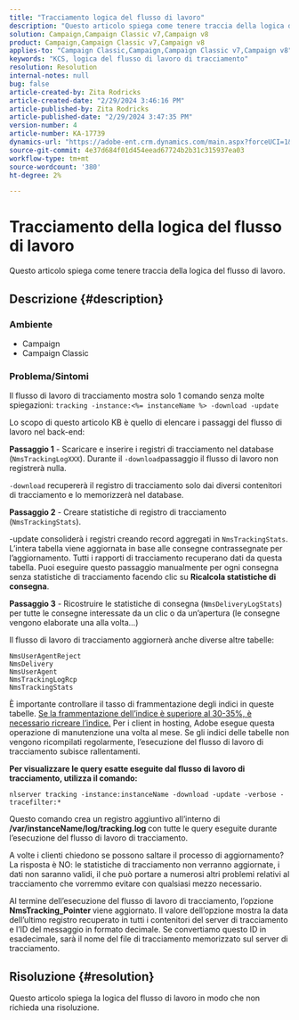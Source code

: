 ```yaml
---
title: "Tracciamento logica del flusso di lavoro"
description: "Questo articolo spiega come tenere traccia della logica dei flussi di lavoro."
solution: Campaign,Campaign Classic v7,Campaign v8
product: Campaign,Campaign Classic v7,Campaign v8
applies-to: "Campaign Classic,Campaign,Campaign Classic v7,Campaign v8"
keywords: "KCS, logica del flusso di lavoro di tracciamento"
resolution: Resolution
internal-notes: null
bug: false
article-created-by: Zita Rodricks
article-created-date: "2/29/2024 3:46:16 PM"
article-published-by: Zita Rodricks
article-published-date: "2/29/2024 3:47:35 PM"
version-number: 4
article-number: KA-17739
dynamics-url: "https://adobe-ent.crm.dynamics.com/main.aspx?forceUCI=1&pagetype=entityrecord&etn=knowledgearticle&id=ba0836ab-19d7-ee11-9078-000d3a3110f0"
source-git-commit: 4e37d684f01d454eead67724b2b31c315937ea03
workflow-type: tm+mt
source-wordcount: '380'
ht-degree: 2%

---
```


# Tracciamento della logica del flusso di lavoro


Questo articolo spiega come tenere traccia della logica del flusso di lavoro.

## Descrizione {#description}


### <b>Ambiente</b>

- Campaign
- Campaign Classic




### <b>Problema/Sintomi</b>

Il flusso di lavoro di tracciamento mostra solo 1 comando senza molte spiegazioni: `tracking -instance:<%= instanceName %> -download -update`



Lo scopo di questo articolo KB è quello di elencare i passaggi del flusso di lavoro nel back-end:

<b>Passaggio 1</b> - Scaricare e inserire i registri di tracciamento nel database (`NmsTrackingLogXXX`). Durante il `-download`passaggio il flusso di lavoro non registrerà nulla.

`-download` recupererà il registro di tracciamento solo dai diversi contenitori di tracciamento e lo memorizzerà nel database.

<b>Passaggio 2</b> - Creare statistiche di registro di tracciamento (`NmsTrackingStats`).

-update consoliderà i registri creando record aggregati in `NmsTrackingStats`. L’intera tabella viene aggiornata in base alle consegne contrassegnate per l’aggiornamento. Tutti i rapporti di tracciamento recuperano dati da questa tabella. Puoi eseguire questo passaggio manualmente per ogni consegna senza statistiche di tracciamento facendo clic su <b>Ricalcola statistiche di consegna</b>.

<b>Passaggio 3</b> - Ricostruire le statistiche di consegna (`NmsDeliveryLogStats`) per tutte le consegne interessate da un clic o da un’apertura (le consegne vengono elaborate una alla volta...)

Il flusso di lavoro di tracciamento aggiornerà anche diverse altre tabelle:




```
NmsUserAgentReject 
NmsDelivery 
NmsUserAgent 
NmsTrackingLogRcp 
NmsTrackingStats
```


È importante controllare il tasso di frammentazione degli indici in queste tabelle. <u>Se la frammentazione dell’indice è superiore al 30-35%, è necessario ricreare l’indice.</u> Per i client in hosting, Adobe esegue questa operazione di manutenzione una volta al mese. Se gli indici delle tabelle non vengono ricompilati regolarmente, l’esecuzione del flusso di lavoro di tracciamento subisce rallentamenti.

<b>Per visualizzare le query esatte eseguite dal flusso di lavoro di tracciamento, utilizza il comando:</b>

`nlserver tracking -instance:instanceName -download -update -verbose -tracefilter:*`

Questo comando crea un registro aggiuntivo all’interno di <b>/var/instanceName/log/tracking.log </b>con tutte le query eseguite durante l’esecuzione del flusso di lavoro di tracciamento.

A volte i clienti chiedono se possono saltare il processo di aggiornamento? La risposta è NO: le statistiche di tracciamento non verranno aggiornate, i dati non saranno validi, il che può portare a numerosi altri problemi relativi al tracciamento che vorremmo evitare con qualsiasi mezzo necessario.

Al termine dell’esecuzione del flusso di lavoro di tracciamento, l’opzione <b>NmsTracking_Pointer </b>viene aggiornato. Il valore dell’opzione mostra la data dell’ultimo registro recuperato in tutti i contenitori del server di tracciamento e l’ID del messaggio in formato decimale. Se convertiamo questo ID in esadecimale, sarà il nome del file di tracciamento memorizzato sul server di tracciamento.


## Risoluzione {#resolution}


Questo articolo spiega la logica del flusso di lavoro in modo che non richieda una risoluzione.
